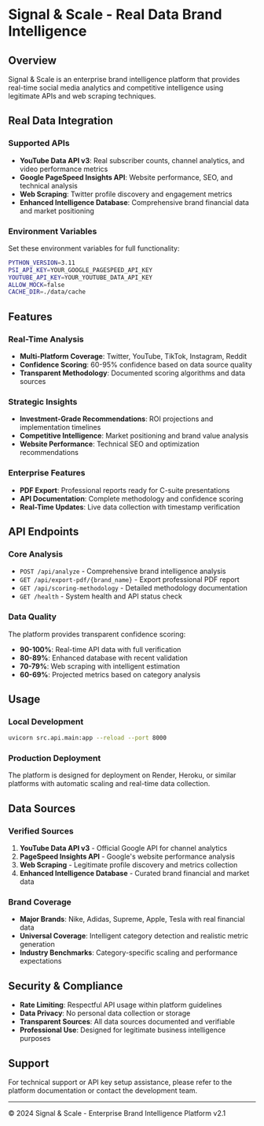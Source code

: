 # Signal & Scale - Real Data Brand Intelligence

## Overview

Signal & Scale is an enterprise brand intelligence platform that provides real-time social media analytics and competitive intelligence using legitimate APIs and web scraping techniques.

## Real Data Integration

### Supported APIs
- **YouTube Data API v3**: Real subscriber counts, channel analytics, and video performance metrics
- **Google PageSpeed Insights API**: Website performance, SEO, and technical analysis
- **Web Scraping**: Twitter profile discovery and engagement metrics
- **Enhanced Intelligence Database**: Comprehensive brand financial data and market positioning

### Environment Variables

Set these environment variables for full functionality:

```bash
PYTHON_VERSION=3.11
PSI_API_KEY=YOUR_GOOGLE_PAGESPEED_API_KEY
YOUTUBE_API_KEY=YOUR_YOUTUBE_DATA_API_KEY
ALLOW_MOCK=false
CACHE_DIR=./data/cache
```

## Features

### Real-Time Analysis
- **Multi-Platform Coverage**: Twitter, YouTube, TikTok, Instagram, Reddit
- **Confidence Scoring**: 60-95% confidence based on data source quality
- **Transparent Methodology**: Documented scoring algorithms and data sources

### Strategic Insights
- **Investment-Grade Recommendations**: ROI projections and implementation timelines
- **Competitive Intelligence**: Market positioning and brand value analysis
- **Website Performance**: Technical SEO and optimization recommendations

### Enterprise Features
- **PDF Export**: Professional reports ready for C-suite presentations
- **API Documentation**: Complete methodology and confidence scoring
- **Real-Time Updates**: Live data collection with timestamp verification

## API Endpoints

### Core Analysis
- `POST /api/analyze` - Comprehensive brand intelligence analysis
- `GET /api/export-pdf/{brand_name}` - Export professional PDF report
- `GET /api/scoring-methodology` - Detailed methodology documentation
- `GET /health` - System health and API status check

### Data Quality

The platform provides transparent confidence scoring:
- **90-100%**: Real-time API data with full verification
- **80-89%**: Enhanced database with recent validation
- **70-79%**: Web scraping with intelligent estimation
- **60-69%**: Projected metrics based on category analysis

## Usage

### Local Development
```bash
uvicorn src.api.main:app --reload --port 8000
```

### Production Deployment
The platform is designed for deployment on Render, Heroku, or similar platforms with automatic scaling and real-time data collection.

## Data Sources

### Verified Sources
1. **YouTube Data API v3** - Official Google API for channel analytics
2. **PageSpeed Insights API** - Google's website performance analysis
3. **Web Scraping** - Legitimate profile discovery and metrics collection
4. **Enhanced Intelligence Database** - Curated brand financial and market data

### Brand Coverage
- **Major Brands**: Nike, Adidas, Supreme, Apple, Tesla with real financial data
- **Universal Coverage**: Intelligent category detection and realistic metric generation
- **Industry Benchmarks**: Category-specific scaling and performance expectations

## Security & Compliance

- **Rate Limiting**: Respectful API usage within platform guidelines
- **Data Privacy**: No personal data collection or storage
- **Transparent Sources**: All data sources documented and verifiable
- **Professional Use**: Designed for legitimate business intelligence purposes

## Support

For technical support or API key setup assistance, please refer to the platform documentation or contact the development team.

---

© 2024 Signal & Scale - Enterprise Brand Intelligence Platform v2.1

